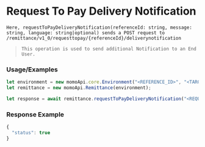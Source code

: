 # Request To Pay Delivery Notification

`Here, requestToPayDeliveryNotification(referenceId: string, message: string, language: string|optional) sends a POST request to /remittance/v1_0/requesttopay/{referenceId}/deliverynotification`

> `This operation is used to send additional Notification to an End User.`

### Usage/Examples

```ts
let environment = new momoApi.core.Environment("<REFERENCE_ID>", "<TARGET_ENVIRONMENT>", "<CALLBACK_URL>", "<OPTIONS>");
let remittance = new momoApi.Remittance(environment);

let response = await remittance.requestToPayDeliveryNotification("<REQUEST_REFERENCE_ID>", "<MESSAGE>");
```

### Response Example

```ts
{
  "status": true
}
```
